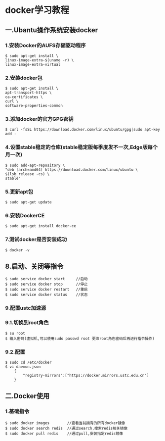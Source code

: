 # docker学习教程

## 一.Ubantu操作系统安装docker
### 1.安装Docker的AUFS存储驱动程序
    $ sudo apt-get install \
    linux-image-extra-$(uname -r) \
    linux-image-extra-virtual
    
### 2.安装docker包
    $ sudo apt-get install \
    apt-transport-https \
    ca-certificates \
    curl \
    software-properties-common
    
### 3.添加docker的官方GPG密钥
    $ curl -fsSL https://download.docker.com/linux/ubuntu/gpg|sudo apt-key add -

### 4.设置stable稳定的仓库(stable稳定版每季度发不一次,Edge版每个月一次)
    $ sudo add-apt-repository \
    "deb [arch=amd64] https://download.docker.com/linux/ubuntu \
    $(lsb_release -cs) \
    stable"

### 5.更新apt包
    $ sudo apt-get update

### 6.安装DockerCE
    $ sudo apt-get install docker-ce

### 7.测试docker是否安装成功
    $ docker -v

## 8.启动、关闭等指令
    $ sudo service docker start     //启动
    $ sudo service docker stop      //停止
    $ sudo service docker restart   //重启
    $ sudo service docker status    //状态
    
### 9.配置ustc加速源
### 9.1.切换到root角色
    $ su root
    $ 输入密码(虚拟机,可以使用sudo passwd root 更改root角色密码后再进行指令操作)
### 9.2.配置
    $ sudo cd /etc/docker
    $ vi daemon.json
        {
            "registry-mirrors":["https://docker.mirrors.ustc.edu.cn"]
        }

## 二.Docker使用
### 1.基础指令
    $ sudo docker images        //查看当前拥有的所有docker镜像
    $ sudo docker search redis  //通过search,搜索redis相关镜像
    $ sudo docker pull redis    //通过pull,安装指定redis镜像
    
